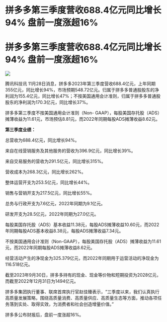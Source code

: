 # 拼多多第三季度营收688.4亿元同比增长94% 盘前一度涨超16%

# 拼多多第三季度营收688.4亿元同比增长94% 盘前一度涨超16%

![](https://inews.gtimg.com/news_bt/OrtqNkuQPtcRFPTSbXo8NY_dJL8BYitta9hgQBZIdlNCcAA/1000)

腾讯科技讯
11月28日消息，拼多多2023年第三季度营收688.4亿元，上年同期355亿元，同比增长94%，市场预期548.72亿元。归属于拼多多普通股股东的净利润为155.4亿元，同比增长47%；不按美国通用会计准则，归属于拼多多普通股股东的净利润为170.3亿元，同比增长37%。

拼多多第三季度不按美国通用会计准则（Non-
GAAP），每股美国存托股（ADS）摊薄收益为11.61元，市场预估8.81元，而2022年同期每股ADS摊薄收益8.62元。

**第三季度业绩：**

总营收为688.4亿元，同比增长94%。

来自在线营销服务及其他服务的营收为396.9亿元，同比增长39%。

来自交易服务的营收为291.5亿元，同比增长315%。

营收成本为268.3亿元，同比增长262%。

整体运营开支为253.5亿元，同比增长44%。

销售与营销开支为217.5亿元，同比增长55%。

总务与行政开支为7.6亿元，2022年同期为9.1亿元。

研发开支为28.5亿元，2022年同期为27.0亿元。

每股美国存托股（ADS）基本收益11.38元，每股ADS摊薄收益10.60元，而2022年同期每股ADS基本收益8.38元，每股ADS摊薄收益7.34元。

不按美国通用会计准则（Non-GAAP），每股美国存托股（ADS）摊薄收益为11.61元，而2022年同期每股ADS摊薄收益8.62元。

经营活动产生的净现金为325.379亿元，而2022年同期用于运营活动的净现金为116.518亿元。

截至2023年9月30日，拼多多持有的现金、现金等价物和短期投资为2028亿元，而截至2022年12月31日为1494亿元。

拼多多集团执行董事、联席首席执行官赵佳臻表示，“三季度以来，我们认真执行高质量发展策略，围绕高质量消费、高质量供应、高质量生态等方面，推动各项任务落到实处、取得实效，为消费者和社会创造增量价值。”

拼多多公布财报后，盘前一度涨超16%。

